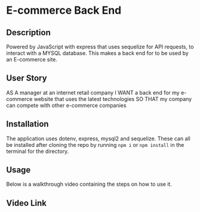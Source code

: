 # E-commerce Back End

## Description
Powered by JavaScript with express that uses sequelize for API requests, to interact with a MYSQL database. This makes a back end for to be used by an E-commerce site.

## User Story
AS A manager at an internet retail company
I WANT a back end for my e-commerce website that uses the latest technologies
SO THAT my company can compete with other e-commerce companies

## Installation
The application uses dotenv, express, mysql2 and sequelize. These can all be installed after cloning the repo by running `npm i` or `npm install` in the terminal for the directory.
## Usage
Below is a walkthrough video containing the steps on how to use it.
## Video Link
